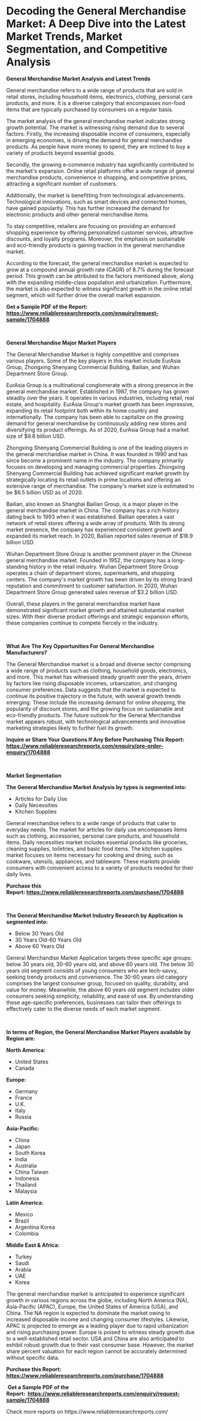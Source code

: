 <p><h1>Decoding the General Merchandise Market: A Deep Dive into the Latest Market Trends, Market Segmentation, and Competitive Analysis</h1></p><p><strong>General Merchandise Market Analysis and Latest Trends</strong></p>
<p><p>General merchandise refers to a wide range of products that are sold in retail stores, including household items, electronics, clothing, personal care products, and more. It is a diverse category that encompasses non-food items that are typically purchased by consumers on a regular basis.</p><p>The market analysis of the general merchandise market indicates strong growth potential. The market is witnessing rising demand due to several factors. Firstly, the increasing disposable income of consumers, especially in emerging economies, is driving the demand for general merchandise products. As people have more money to spend, they are inclined to buy a variety of products beyond essential goods.</p><p>Secondly, the growing e-commerce industry has significantly contributed to the market's expansion. Online retail platforms offer a wide range of general merchandise products, convenience in shopping, and competitive prices, attracting a significant number of customers.</p><p>Additionally, the market is benefitting from technological advancements. Technological innovations, such as smart devices and connected homes, have gained popularity. This has further increased the demand for electronic products and other general merchandise items.</p><p>To stay competitive, retailers are focusing on providing an enhanced shopping experience by offering personalized customer services, attractive discounts, and loyalty programs. Moreover, the emphasis on sustainable and eco-friendly products is gaining traction in the general merchandise market.</p><p>According to the forecast, the general merchandise market is expected to grow at a compound annual growth rate (CAGR) of 8.7% during the forecast period. This growth can be attributed to the factors mentioned above, along with the expanding middle-class population and urbanization. Furthermore, the market is also expected to witness significant growth in the online retail segment, which will further drive the overall market expansion.</p></p>
<p><strong>Get a Sample PDF of the Report:&nbsp; <a href="https://www.reliableresearchreports.com/enquiry/request-sample/1704888">https://www.reliableresearchreports.com/enquiry/request-sample/1704888</a></strong></p>
<p>&nbsp;</p>
<p><strong>General Merchandise Major Market Players</strong></p>
<p><p>The General Merchandise Market is highly competitive and comprises various players. Some of the key players in this market include EurAsia Group, Zhongxing Shenyang Commercial Building, Bailian, and Wuhan Department Store Group.</p><p>EurAsia Group is a multinational conglomerate with a strong presence in the general merchandise market. Established in 1987, the company has grown steadily over the years. It operates in various industries, including retail, real estate, and hospitality. EurAsia Group's market growth has been impressive, expanding its retail footprint both within its home country and internationally. The company has been able to capitalize on the growing demand for general merchandise by continuously adding new stores and diversifying its product offerings. As of 2020, EurAsia Group had a market size of $9.8 billion USD.</p><p>Zhongxing Shenyang Commercial Building is one of the leading players in the general merchandise market in China. It was founded in 1990 and has since become a prominent name in the industry. The company primarily focuses on developing and managing commercial properties. Zhongxing Shenyang Commercial Building has achieved significant market growth by strategically locating its retail outlets in prime locations and offering an extensive range of merchandise. The company's market size is estimated to be $6.5 billion USD as of 2020.</p><p>Bailian, also known as Shanghai Bailian Group, is a major player in the general merchandise market in China. The company has a rich history dating back to 1993 when it was established. Bailian operates a vast network of retail stores offering a wide array of products. With its strong market presence, the company has experienced consistent growth and expanded its market reach. In 2020, Bailian reported sales revenue of $18.9 billion USD.</p><p>Wuhan Department Store Group is another prominent player in the Chinese general merchandise market. Founded in 1952, the company has a long-standing history in the retail industry. Wuhan Department Store Group operates a chain of department stores, supermarkets, and shopping centers. The company's market growth has been driven by its strong brand reputation and commitment to customer satisfaction. In 2020, Wuhan Department Store Group generated sales revenue of $3.2 billion USD.</p><p>Overall, these players in the general merchandise market have demonstrated significant market growth and attained substantial market sizes. With their diverse product offerings and strategic expansion efforts, these companies continue to compete fiercely in the industry.</p></p>
<p>&nbsp;</p>
<p><strong>What Are The Key Opportunities For General Merchandise Manufacturers?</strong></p>
<p><p>The General Merchandise market is a broad and diverse sector comprising a wide range of products such as clothing, household goods, electronics, and more. This market has witnessed steady growth over the years, driven by factors like rising disposable incomes, urbanization, and changing consumer preferences. Data suggests that the market is expected to continue its positive trajectory in the future, with several growth trends emerging. These include the increasing demand for online shopping, the popularity of discount stores, and the growing focus on sustainable and eco-friendly products. The future outlook for the General Merchandise market appears robust, with technological advancements and innovative marketing strategies likely to further fuel its growth.</p></p>
<p><strong>Inquire or Share Your Questions If Any Before Purchasing This Report: <a href="https://www.reliableresearchreports.com/enquiry/pre-order-enquiry/1704888">https://www.reliableresearchreports.com/enquiry/pre-order-enquiry/1704888</a></strong></p>
<p>&nbsp;</p>
<p><strong>Market Segmentation</strong></p>
<p><strong>The General Merchandise Market Analysis by types is segmented into:</strong></p>
<p><ul><li>Articles for Daily Use</li><li>Daily Necessities</li><li>Kitchen Supplies</li></ul></p>
<p><p>General merchandise refers to a wide range of products that cater to everyday needs. The market for articles for daily use encompasses items such as clothing, accessories, personal care products, and household items. Daily necessities market includes essential products like groceries, cleaning supplies, toiletries, and basic food items. The kitchen supplies market focuses on items necessary for cooking and dining, such as cookware, utensils, appliances, and tableware. These markets provide consumers with convenient access to a variety of products needed for their daily lives.</p></p>
<p><strong>Purchase this Report:&nbsp;<a href="https://www.reliableresearchreports.com/purchase/1704888">https://www.reliableresearchreports.com/purchase/1704888</a></strong></p>
<p>&nbsp;</p>
<p><strong>The General Merchandise Market Industry Research by Application is segmented into:</strong></p>
<p><ul><li>Below 30 Years Old</li><li>30 Years Old-60 Years Old</li><li>Above 60 Years Old</li></ul></p>
<p><p>General Merchandise Market Application targets three specific age groups: below 30 years old, 30-60 years old, and above 60 years old. The below 30 years old segment consists of young consumers who are tech-savvy, seeking trendy products and convenience. The 30-60 years old category comprises the largest consumer group, focused on quality, durability, and value for money. Meanwhile, the above 60 years old segment includes older consumers seeking simplicity, reliability, and ease of use. By understanding these age-specific preferences, businesses can tailor their offerings to effectively cater to the diverse needs of each market segment.</p></p>
<p>&nbsp;</p>
<p><strong>In terms of Region, the General Merchandise Market Players available by Region are:</strong></p>
<p>
    <p> <strong> North America: </strong>
        <ul>
            <li>United States</li>
            <li>Canada</li>
        </ul>
        </p> 
    <p> <strong> Europe: </strong>
        <ul>
            <li>Germany</li>
            <li>France</li>
            <li>U.K.</li>
            <li>Italy</li>
            <li>Russia</li>
        </ul>
        </p> 
    <p> <strong> Asia-Pacific: </strong>
        <ul>
            <li>China</li>
            <li>Japan</li>
            <li>South Korea</li>
            <li>India</li>
            <li>Australia</li>
            <li>China Taiwan</li>
            <li>Indonesia</li>
            <li>Thailand</li>
            <li>Malaysia</li>
        </ul>
        </p> 
    <p> <strong> Latin America: </strong>
        <ul>
            <li>Mexico</li>
            <li>Brazil</li>
            <li>Argentina Korea</li>
            <li>Colombia</li>
        </ul>
        </p> 
    <p> <strong> Middle East & Africa: </strong>
        <ul>
            <li>Turkey</li>
            <li>Saudi</li>
            <li>Arabia</li>
            <li>UAE</li>
            <li>Korea</li>
        </ul>
    </p>
    </p>
<p><p>The general merchandise market is anticipated to experience significant growth in various regions across the globe, including North America (NA), Asia-Pacific (APAC), Europe, the United States of America (USA), and China. The NA region is expected to dominate the market owing to increased disposable income and changing consumer lifestyles. Likewise, APAC is projected to emerge as a leading player due to rapid urbanization and rising purchasing power. Europe is poised to witness steady growth due to a well-established retail sector. USA and China are also anticipated to exhibit robust growth due to their vast consumer base. However, the market share percent valuation for each region cannot be accurately determined without specific data.</p></p>
<p><strong>Purchase this Report: <a href="https://www.reliableresearchreports.com/purchase/1704888">https://www.reliableresearchreports.com/purchase/1704888</a></strong></p>
<p>&nbsp;<strong>Get a Sample PDF of the Report:&nbsp;&nbsp;<a href="https://www.reliableresearchreports.com/enquiry/request-sample/1704888">https://www.reliableresearchreports.com/enquiry/request-sample/1704888</a></strong></p>
<p><strong></strong></p>
<p>Check more reports on https://www.reliableresearchreports.com/</p>